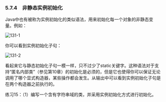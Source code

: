### 5.7.4　非静态实例初始化

Java中也有被称为实例初始化的类似语法，用来初始化每一个对象的非静态变量。例如：

![131-1](../Images/image02758.jpeg)

你可以看到实例初始化子句：

![131-2](../Images/image02759.jpeg)

看起来它与静态初始化子句一模一样，只不过少了static关键字。这种语法对于支持“匿名内部类”（参见第10章）的初始化是必须的，但是它也使得你可以保证无论调用了哪个显式构造器，某些操作都会发生。从输出中可以看到实例初始化子句是在两个构造器之前执行的。

练习15：（1）编写一个含有字符串域的类，并采用实例初始化方式进行初始化。